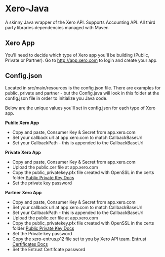 # Xero-Java
A skinny Java wrapper of the Xero API. Supports Accounting API. All third party libraries dependencies managed with Maven

## Xero App
You'll need to decide which type of Xero app you'll be building (Public, Private or Partner). Go to http://app.xero.com to login and create your app.

## Config.json
Located in src/main/resources is the config.json file.  There are examples for public, private and partner - but the Config.java will look in this folder at the config.json file in order to initialize you Java code. 

Below are the unique values you'll set in config.json for each type of Xero app. 

**Public Xero App**

* Copy and paste, Consumer Key & Secret from app.xero.com
* Set your callback url at app.xero.com to match CallbackBaseUrl
* Set your CallbackPath - this is appended to the CallbackBaseUrl


**Private Xero App**

* Copy and paste, Consumer Key & Secret from app.xero.com
* Upload the public.cer file at app.xero.com
* Copy the public_privatekey.pfx file created with OpenSSL in the certs folder
[Public Private Key Docs](https://developer.xero.com/documentation/advanced-docs/public-private-keypair/)
* Set the private key password


**Partner Xero App**

* Copy and paste, Consumer Key & Secret from app.xero.com
* Set your callback url at app.xero.com to match CallbackBaseUrl
* Set your CallbackPath - this is appended to the CallbackBaseUrl
* Upload the public.cer file at app.xero.com
* Copy the public_privatekey.pfx file created with OpenSSL in the certs folder
[Public Private Key Docs](https://developer.xero.com/documentation/advanced-docs/public-private-keypair/)
* Set the Private key password
* Copy the xero-entrus.p12 file set to you by Xero API team.
[Entrust Certificates Docs](https://developer.xero.com/documentation/getting-started/partner-applications/#certificates)
* Set the Entrust Certifcate password